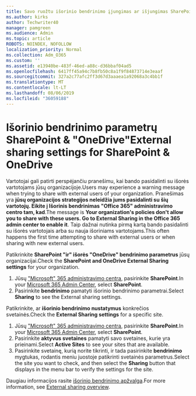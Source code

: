 ```yaml
---
title: Savo ruožtu išorinio bendrinimo įjungimas ar išjungimas SharePoint
ms.author: kirks
author: Techwriter40
manager: pamgreen
ms.audience: Admin
ms.topic: article
ROBOTS: NOINDEX, NOFOLLOW
localization_priority: Normal
ms.collection: Adm_O365
ms.custom: ''
ms.assetid: e13940be-483f-46ed-a88c-d36bbaf04ad5
ms.openlocfilehash: 6417ff45a94c7b8fb50c8a1f9f84873714e3eaaf
ms.sourcegitcommit: 327a2c77afc2ff3d67d3aaaea1a92068a3c4bb1f
ms.translationtype: MT
ms.contentlocale: lt-LT
ms.lasthandoff: 08/06/2019
ms.locfileid: "36059188"
---
```

# <a name="external-sharing-settings-for-sharepoint--onedrive"></a><span data-ttu-id="b091d-102">Išorinio bendrinimo parametrų SharePoint & "OneDrive"</span><span class="sxs-lookup"><span data-stu-id="b091d-102">External sharing settings for SharePoint & OneDrive</span></span>

<span data-ttu-id="b091d-103">Vartotojai gali patirti perspėjančiu pranešimu, kai bando pasidalinti su išorės vartotojams jūsų organizacijoje.</span><span class="sxs-lookup"><span data-stu-id="b091d-103">Users may experience a warning message when trying to share with external users of your organization.</span></span> <span data-ttu-id="b091d-104">Pranešimas yra **jūsų organizacijos strategijos neleidžia jums pasidalinti su šių vartotojų. Eikite į Išorinis bendrinimas "Office 365" administravimo centro tam, kad**.</span><span class="sxs-lookup"><span data-stu-id="b091d-104">The message is **Your organization's policies don't allow you to share with these users. Go to External Sharing in the Office 365 admin center to enable it**.</span></span> <span data-ttu-id="b091d-105">Taip dažnai nutinka pirmą kartą bando pasidalinti su išorės vartotojais arba su nauja išoriniams vartotojams.</span><span class="sxs-lookup"><span data-stu-id="b091d-105">This often happens the first time attempting to share with external users or when sharing with new external users.</span></span>

<span data-ttu-id="b091d-106">Patikrinkite **SharePoint "ir" išorės "OneDrive" bendrinimo parametrus** jūsų organizacijai.</span><span class="sxs-lookup"><span data-stu-id="b091d-106">Check the **SharePoint and OneDrive External Sharing settings** for your organization.</span></span>

1. <span data-ttu-id="b091d-107">Jūsų ["Microsoft" 365 administravimo centrą](https://admin.microsoft.com/AdminPortal/Home#/homepage">https://admin.microsoft.com/), pasirinkite **SharePoint**.</span><span class="sxs-lookup"><span data-stu-id="b091d-107">In your [Microsoft 365 Admin Center](https://admin.microsoft.com/AdminPortal/Home#/homepage">https://admin.microsoft.com/), select **SharePoint**.</span></span>
3. <span data-ttu-id="b091d-108">Pasirinkite **bendrinimo** pamatyti išorinio bendrinimo parametrai.</span><span class="sxs-lookup"><span data-stu-id="b091d-108">Select **Sharing** to see the External sharing settings.</span></span>

<span data-ttu-id="b091d-109">Patikrinkite, ar **išorinio bendrinimo nustatymus** konkrečios svetainės.</span><span class="sxs-lookup"><span data-stu-id="b091d-109">Check the **External Sharing settings** for a specific site.</span></span>

1. <span data-ttu-id="b091d-110">Jūsų ["Microsoft" 365 administravimo centrą](https://admin.microsoft.com/AdminPortal/Home#/homepage">https://admin.microsoft.com/), pasirinkite **SharePoint**.</span><span class="sxs-lookup"><span data-stu-id="b091d-110">In your [Microsoft 365 Admin Center](https://admin.microsoft.com/AdminPortal/Home#/homepage">https://admin.microsoft.com/), select **SharePoint**.</span></span>
2. <span data-ttu-id="b091d-111">Pasirinkite **aktyvus svetaines** pamatyti savo svetaines, kurie yra prieinami.</span><span class="sxs-lookup"><span data-stu-id="b091d-111">Select **Active Sites** to see your sites that are available.</span></span>
3. <span data-ttu-id="b091d-112">Pasirinkite svetainę, kurią norite tikrinti, ir tada pasirinkite **bendrinimo** mygtukas, rodantis meniu juostoje patikrinti svetainės parametrus.</span><span class="sxs-lookup"><span data-stu-id="b091d-112">Select the site you want to check, and then select the **Sharing** button that displays in the menu bar to verify the settings for the site.</span></span>

<span data-ttu-id="b091d-113">Daugiau informacijos rasite [išorinio bendrinimo apžvalga](https://docs.microsoft.com/sharepoint/external-sharing-overview).</span><span class="sxs-lookup"><span data-stu-id="b091d-113">For more information, see [External sharing overview](https://docs.microsoft.com/sharepoint/external-sharing-overview).</span></span>